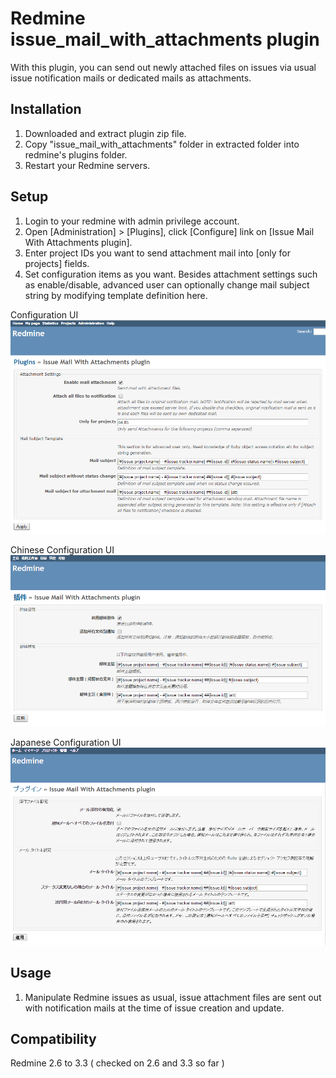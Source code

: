 # Redmine issue_mail_with_attachments plugin

With this plugin, you can send out newly attached files on issues via usual issue notification mails or dedicated mails as attachments.

## Installation
1. Downloaded and extract plugin zip file.
1. Copy "issue_mail_with_attachments" folder in extracted folder into redmine's plugins folder.
3. Restart your Redmine servers.

## Setup
1. Login to your redmine with admin privilege account.
2. Open \[Administration] > [Plugins], click [Configure] link on [Issue Mail With Attachments plugin].
3. Enter project IDs you want to send attachment mail into [only for projects] fields.
4. Set configuration items as you want. Besides attachment settings such as enable/disable, advanced user can optionally change mail subject string by modifying template definition here.

Configuration UI
![UI image](ui.png "UI image")

Chinese Configuration UI
![Chinese UI image](ui-zh.png "Chinese UI image")

Japanese Configuration UI
![Japanese UI image](ui-ja.png "Japanese UI image")

## Usage
1. Manipulate Redmine issues as usual, issue attachment files are sent out with notification mails at the time of issue creation and update.

## Compatibility
Redmine 2.6 to 3.3 ( checked on 2.6 and 3.3 so far )
